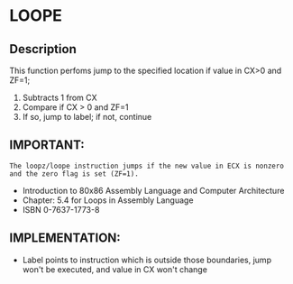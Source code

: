 
# LOOPE
## Description
This function perfoms jump to the specified location if value in CX>0 and ZF=1;

1. Subtracts 1 from CX
2. Compare if CX > 0 and ZF=1
3. If so, jump to label; if not, continue

## IMPORTANT:
`The loopz/loope instruction jumps if the new value in ECX is nonzero and the zero flag is set (ZF=1).`
- Introduction to 80x86 Assembly Language and Computer Architecture
- Chapter: 5.4 for Loops in Assembly Language
- ISBN 0-7637-1773-8

## IMPLEMENTATION:
- Label points to instruction which is outside those boundaries, jump won't be
executed, and value in CX won't change

